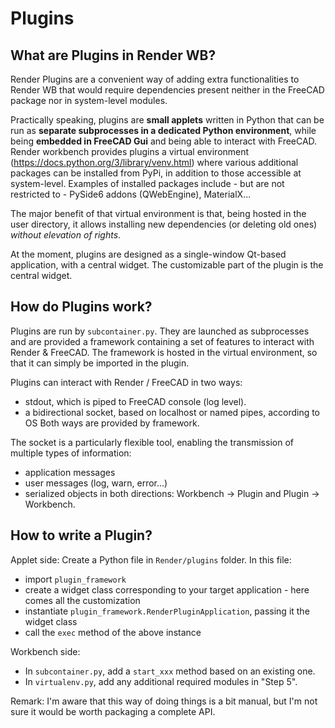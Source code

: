 # Plugins

## What are Plugins in Render WB?
Render Plugins are a convenient way of adding extra functionalities to Render WB that would
require dependencies present neither in the FreeCAD package nor in system-level modules.

Practically speaking, plugins are **small applets** written in Python that can be run as **separate subprocesses in a dedicated Python environment**,
while being **embedded in FreeCAD Gui** and being able to interact with FreeCAD. Render workbench provides plugins a virtual environment (https://docs.python.org/3/library/venv.html) where various additional packages can be installed from PyPi, in addition to those accessible at system-level.
Examples of installed packages include - but are not restricted to - PySide6 addons (QWebEngine), MaterialX...

The major benefit of that virtual environment is that, being hosted in the user directory, it allows installing new dependencies (or deleting old ones)
_without elevation of rights_.

At the moment, plugins are designed as a single-window Qt-based application, with a central widget. The customizable part of the plugin is the central widget.

## How do Plugins work?
Plugins are run by `subcontainer.py`. They are launched as subprocesses and are provided a framework
containing a set of features to interact with Render & FreeCAD. 
The framework is hosted in the virtual environment, so that it can simply be imported in the plugin.

Plugins can interact with Render / FreeCAD in two ways:
* stdout, which is piped to FreeCAD console (log level).
* a bidirectional socket, based on localhost or named pipes, according to OS 
Both ways are provided by framework.

The socket is a particularly flexible tool, enabling the transmission of multiple types of information:
- application messages
- user messages (log, warn, error...)
- serialized objects
in both directions: Workbench -> Plugin and Plugin -> Workbench. 
 
## How to write a Plugin?
Applet side:
Create a Python file in `Render/plugins` folder.
In this file:
* import `plugin_framework`
* create a widget class corresponding to your target application - here comes all the customization
* instantiate `plugin_framework.RenderPluginApplication`, passing it the widget class
* call the `exec` method of the above instance

Workbench side:
* In `subcontainer.py`, add a `start_xxx` method based on an existing one.
* In `virtualenv.py`, add any additional required modules in "Step 5".

Remark: I'm aware that this way of doing things is a bit manual, but I'm not sure it would be worth packaging a complete API.
